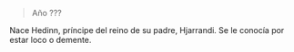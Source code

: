 > Año ???

Nace Hedinn, príncipe del reino de su padre, Hjarrandi. Se le conocía por estar loco o demente.